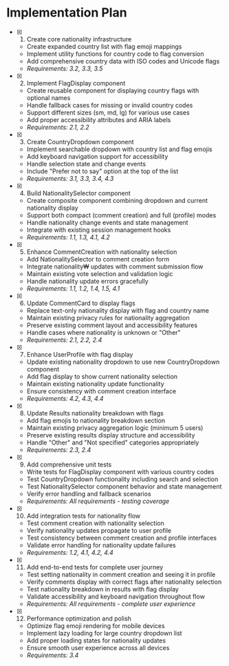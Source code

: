 # Implementation Plan

- [x] 1. Create core nationality infrastructure
  - Create expanded country list with flag emoji mappings
  - Implement utility functions for country code to flag conversion
  - Add comprehensive country data with ISO codes and Unicode flags
  - _Requirements: 3.2, 3.3, 3.5_

- [x] 2. Implement FlagDisplay component
  - Create reusable component for displaying country flags with optional names
  - Handle fallback cases for missing or invalid country codes
  - Support different sizes (sm, md, lg) for various use cases
  - Add proper accessibility attributes and ARIA labels
  - _Requirements: 2.1, 2.2_

- [x] 3. Create CountryDropdown component
  - Implement searchable dropdown with country list and flag emojis
  - Add keyboard navigation support for accessibility
  - Handle selection state and change events
  - Include "Prefer not to say" option at the top of the list
  - _Requirements: 3.1, 3.3, 3.4, 4.3_

- [x] 4. Build NationalitySelector component
  - Create composite component combining dropdown and current nationality display
  - Support both compact (comment creation) and full (profile) modes
  - Handle nationality change events and state management
  - Integrate with existing session management hooks
  - _Requirements: 1.1, 1.3, 4.1, 4.2_

- [x] 5. Enhance CommentCreation with nationality selection
  - Add NationalitySelector to comment creation form
  - Integrate nationality₩ updates with comment submission flow
  - Maintain existing vote selection and validation logic
  - Handle nationality update errors gracefully
  - _Requirements: 1.1, 1.2, 1.4, 1.5, 4.1_

- [x] 6. Update CommentCard to display flags
  - Replace text-only nationality display with flag and country name
  - Maintain existing privacy rules for nationality aggregation
  - Preserve existing comment layout and accessibility features
  - Handle cases where nationality is unknown or "Other"
  - _Requirements: 2.1, 2.2, 2.4_

- [x] 7. Enhance UserProfile with flag display
  - Update existing nationality dropdown to use new CountryDropdown component
  - Add flag display to show current nationality selection
  - Maintain existing nationality update functionality
  - Ensure consistency with comment creation interface
  - _Requirements: 4.2, 4.3, 4.4_

- [x] 8. Update Results nationality breakdown with flags
  - Add flag emojis to nationality breakdown section
  - Maintain existing privacy aggregation logic (minimum 5 users)
  - Preserve existing results display structure and accessibility
  - Handle "Other" and "Not specified" categories appropriately
  - _Requirements: 2.3, 2.4_

- [x] 9. Add comprehensive unit tests
  - Write tests for FlagDisplay component with various country codes
  - Test CountryDropdown functionality including search and selection
  - Test NationalitySelector component behavior and state management
  - Verify error handling and fallback scenarios
  - _Requirements: All requirements - testing coverage_

- [x] 10. Add integration tests for nationality flow
  - Test comment creation with nationality selection
  - Verify nationality updates propagate to user profile
  - Test consistency between comment creation and profile interfaces
  - Validate error handling for nationality update failures
  - _Requirements: 1.2, 4.1, 4.2, 4.4_

- [x] 11. Add end-to-end tests for complete user journey
  - Test setting nationality in comment creation and seeing it in profile
  - Verify comments display with correct flags after nationality selection
  - Test nationality breakdown in results with flag display
  - Validate accessibility and keyboard navigation throughout flow
  - _Requirements: All requirements - complete user experience_

- [x] 12. Performance optimization and polish
  - Optimize flag emoji rendering for mobile devices
  - Implement lazy loading for large country dropdown list
  - Add proper loading states for nationality updates
  - Ensure smooth user experience across all devices
  - _Requirements: 3.4_
